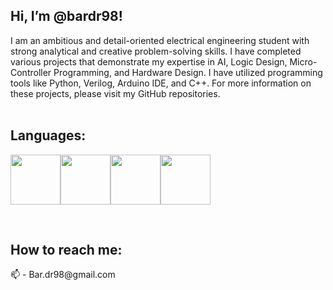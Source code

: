 <div align="left">
<h2> Hi, I’m @bardr98! </h2>
I am an ambitious and detail-oriented electrical engineering student with strong analytical and creative problem-solving skills. 
I have completed various projects that demonstrate my expertise in AI, Logic Design, Micro-Controller Programming, and Hardware Design. 
I have utilized programming tools like Python, Verilog, Arduino IDE, and C++. 
For more information on these projects, please visit my GitHub repositories.
</div>
<br>

## Languages:
<img src="https://cdn.jsdelivr.net/npm/programming-languages-logos/src/python/python.png" height="80"><img src="http://content.arduino.cc/brand/arduino-color.svg" width="80"><img src="https://cdn.jsdelivr.net/npm/programming-languages-logos/src/cpp/cpp.png" height="80"><img src="https://user-images.githubusercontent.com/16542113/50175134-4f7b3700-02fc-11e9-914e-cb317fddce4e.png" width="80">

<br>
<div align="left">
<h2>How to reach me:</h2>
📫 - Bar.dr98@gmail.com
</div>
<br>
